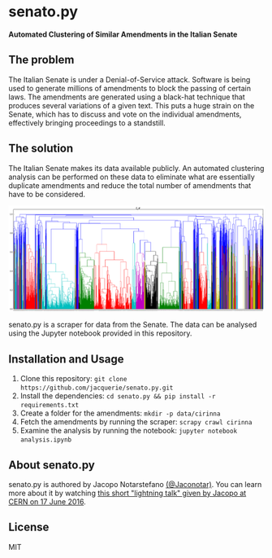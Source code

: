 # senato.py #

**Automated Clustering of Similar Amendments in the Italian Senate**

## The problem ##

The Italian Senate is under a Denial-of-Service attack.
Software is being used to generate millions of amendments to block the passing of certain laws.
The amendments are generated using a black-hat technique that produces several variations of a given text.
This puts a huge strain on the Senate, which has to discuss and vote on the individual amendments, effectively bringing proceedings to a standstill.

## The solution ##

The Italian Senate makes its data available publicly.
An automated clustering analysis can be performed on these data to eliminate what are essentially duplicate amendments and reduce the total number of amendments that have to be considered.

![clusters.png](images/clusters.png)

senato.py is a scraper for data from the Senate.
The data can be analysed using the Jupyter notebook provided in this repository.

## Installation and Usage ##

1. Clone this repository: `git clone https://github.com/jacquerie/senato.py.git`
2. Install the dependencies: `cd senato.py && pip install -r requirements.txt`
3. Create a folder for the amendments: `mkdir -p data/cirinna`
4. Fetch the amendments by running the scraper: `scrapy crawl cirinna`
5. Examine the analysis by running the notebook: `jupyter notebook analysis.ipynb`

## About senato.py ##

senato.py is authored by Jacopo Notarstefano [(@Jaconotar)](https://twitter.com/Jaconotar).
You can learn more about it by watching [this short "lightning talk" given by Jacopo at CERN on 17 June 2016](https://cds.cern.ch/record/2161770).

## License ##

MIT
